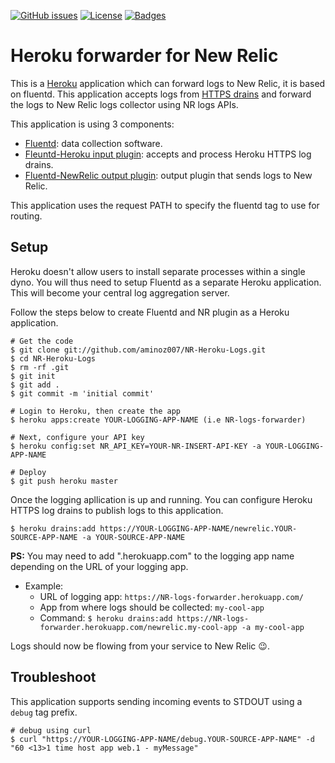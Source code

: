 [![GitHub issues](https://img.shields.io/github/issues-raw/aminoz007/siteminder)](https://github.com/aminoz007/NR-Heroku-Logs/issues)
[![License](https://img.shields.io/github/license/aminoz007/NR-Heroku-Logs)](https://github.com/aminoz007/NR-Heroku-Logs/blob/master/LICENSE)
[![Badges](http://img.shields.io/:NR-Logs-ff6799.svg)](https://docs.newrelic.com/docs/logs/new-relic-logs/get-started/introduction-new-relic-logs)

# Heroku forwarder for New Relic

This is a [Heroku](https://heroku.com) application which can forward logs to New Relic, it is based on fluentd.
This application accepts logs from [HTTPS drains](https://devcenter.heroku.com/articles/log-drains#https-drains) and forward the logs to New Relic logs collector using NR logs APIs.

This application is using 3 components:
*   [Fluentd](https://fluentd.org): data collection software.
*   [Fleuntd-Heroku input plugin](https://github.com/ApplauseOSS/fluent-plugin-heroku-http): accepts and process Heroku HTTPS log drains.
*   [Fluentd-NewRelic output plugin](https://github.com/newrelic/newrelic-fluentd-output): output plugin that sends logs to New Relic.

This application uses the request PATH to specify the fluentd tag to use for routing.

## Setup

Heroku doesn't allow users to install separate processes within a single dyno. You will thus need to setup Fluentd as a separate Heroku application. This will become your central log aggregation server.

Follow the steps below to create Fluentd and NR plugin as a Heroku application.

```
# Get the code
$ git clone git://github.com/aminoz007/NR-Heroku-Logs.git
$ cd NR-Heroku-Logs
$ rm -rf .git
$ git init
$ git add .
$ git commit -m 'initial commit'

# Login to Heroku, then create the app
$ heroku apps:create YOUR-LOGGING-APP-NAME (i.e NR-logs-forwarder)

# Next, configure your API key
$ heroku config:set NR_API_KEY=YOUR-NR-INSERT-API-KEY -a YOUR-LOGGING-APP-NAME

# Deploy
$ git push heroku master
```

Once the logging apllication is up and running. You can configure Heroku HTTPS log drains to publish logs to this application.

```
$ heroku drains:add https://YOUR-LOGGING-APP-NAME/newrelic.YOUR-SOURCE-APP-NAME -a YOUR-SOURCE-APP-NAME
```
**PS:** You may need to add ".herokuapp.com" to the logging app name depending on the URL of your logging app.
-   Example: 
    -   URL of logging app: ```https://NR-logs-forwarder.herokuapp.com/```
    -   App from where logs should be collected: ```my-cool-app```
    -   Command: ```$ heroku drains:add https://NR-logs-forwarder.herokuapp.com/newrelic.my-cool-app -a my-cool-app```

Logs should now be flowing from your service to New Relic :wink:.

## Troubleshoot

This application supports sending incoming events to STDOUT using a `debug`
tag prefix.
```
# debug using curl
$ curl "https://YOUR-LOGGING-APP-NAME/debug.YOUR-SOURCE-APP-NAME" -d "60 <13>1 time host app web.1 - myMessage"
```
